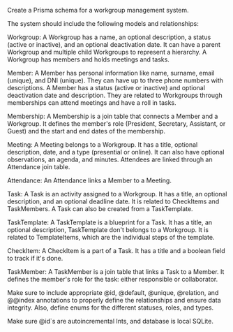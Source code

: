 Create a Prisma schema for a workgroup management system.

The system should include the following models and relationships:

Workgroup: A Workgroup has a name, an optional description, a status (active or inactive), and an optional deactivation date. It can have a parent Workgroup and multiple child Workgroups to represent a hierarchy. A Workgroup has members and holds meetings and tasks.

Member: A Member has personal information like name, surname, email (unique), and DNI (unique). They can have up to three phone numbers with descriptions. A Member has a status (active or inactive) and optional deactivation date and description. They are related to Workgroups through memberships can attend meetings and have a roll in tasks.

Membership: A Membership is a join table that connects a Member and a Workgroup. It defines the member's role (President, Secretary, Assistant, or Guest) and the start and end dates of the membership.

Meeting: A Meeting belongs to a Workgroup. It has a title, optional description, date, and a type (presential or online). It can also have optional observations, an agenda, and minutes. Attendees are linked through an Attendance join table.

Attendance: An Attendance links a Member to a Meeting.

Task: A Task is an activity assigned to a Workgroup. It has a title, an optional description, and an optional deadline date. It is related to CheckItems and TaskMembers. A Task can also be created from a TaskTemplate.

TaskTemplate: A TaskTemplate is a blueprint for a Task. It has a title, an optional description, TaskTemplate don't belongs to a Workgroup. It is related to TemplateItems, which are the individual steps of the template.

CheckItem: A CheckItem is a part of a Task. It has a title and a boolean field to track if it's done.

TaskMember: A TaskMember is a join table that links a Task to a Member. It defines the member's role for the task: either responsible or collaborator.

Make sure to include appropriate @id, @default, @unique, @relation, and @@index annotations to properly define the relationships and ensure data integrity. Also, define enums for the different statuses, roles, and types.

Make sure @id`s are  autoincremental Ints, and database is local SQLite.
